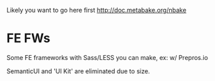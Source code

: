 

Likely you want to go here first http://doc.metabake.org/nbake

# FE FWs

Some FE frameworks with Sass/LESS you can make, ex: w/ Prepros.io


SemanticUI and 'UI Kit' are eliminated due to size.
